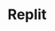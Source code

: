 ---
layout: aitool
title: Replit 
siteurl: https://replit.com/site/ghostwriter
image: assets/images/aitools/replit.png
description: "An AI pair programmer that helps you write better code, faster. Try Replit Ghostwriter as an alterative to
GitHub Copilot.
<br>
Automate away the repetitive parts of coding, so you can stay focused on making your creative vision a reality"
tags: [Programming, AI Tools]
category: Coding Assistant 
pricing: Free 
featured: false 
paidcustomer: false
---